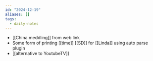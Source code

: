 ```yaml
---
id: "2024-12-19"
aliases: []
tags:
  - daily-notes
---
```


- [[China meddling]] from web link
- Some form of printing [[time]] [[SD]] for [[Linda]] using auto parse plugin
- [[alternative to YoutubeTV]]